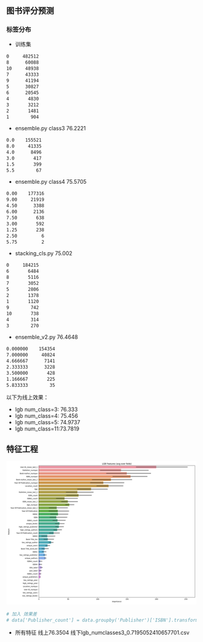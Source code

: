 ## 图书评分预测

### 标签分布

- 训练集
```text
0     482512
8      60088
10     48938
7      43333
9      41194
5      30827
6      20545
4       4830
3       3212
2       1481
1        904
```

- ensemble.py class3 76.2221
```text
0.0    155521
8.0     41335
4.0      8496
3.0       417
1.5       399
5.5        67
```
- ensemble.py class4 75.5705	
```text
0.00    177316
9.00     21919
4.50      3388
6.00      2136
7.50       638
3.00       592
1.25       238
2.50         6
5.75         2
```

- stacking_cls.py 75.002
```text
0     184215
6       6484
8       5116
7       3052
5       2806
2       1378
1       1120
9        742
10       738
4        314
3        270                
```

- ensemble_v2.py 76.4648
```text
0.000000    154354
7.000000     40824
4.666667      7141
2.333333      3228
3.500000       428
1.166667       225
5.833333        35
```

以下为线上效果：
- lgb num_class=3: 76.333
- lgb num_class=4: 75.456
- lgb num_class=5: 74.9737
- lgb num_class=11:73.7819

## 特征工程
![](others/feature_imp.png)
```python
# 加入 效果差
# data['Publisher_count'] = data.groupby('Publisher')['ISBN'].transform('count')
```

- 所有特征 线上76.3504 线下lgb_numclasses3_0.7195052410657701.csv
